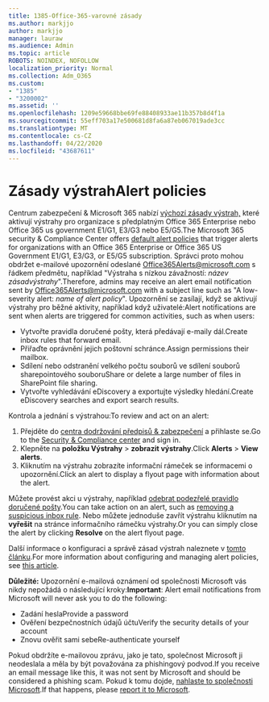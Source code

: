 ```yaml
---
title: 1385-Office-365-varovné zásady
ms.author: markjjo
author: markjjo
manager: lauraw
ms.audience: Admin
ms.topic: article
ROBOTS: NOINDEX, NOFOLLOW
localization_priority: Normal
ms.collection: Adm_O365
ms.custom:
- "1385"
- "3200002"
ms.assetid: ''
ms.openlocfilehash: 1209e59668bbe69fe88408933ae11b357b8d4f1a
ms.sourcegitcommit: 55eff703a17e500681d8fa6a87eb067019ade3cc
ms.translationtype: MT
ms.contentlocale: cs-CZ
ms.lasthandoff: 04/22/2020
ms.locfileid: "43687611"
---
```

# <a name="alert-policies"></a><span data-ttu-id="6f515-102">Zásady výstrah</span><span class="sxs-lookup"><span data-stu-id="6f515-102">Alert policies</span></span>

<span data-ttu-id="6f515-103">Centrum zabezpečení & Microsoft 365 nabízí [výchozí zásady výstrah,](https://docs.microsoft.com/office365/securitycompliance/alert-policies#default-alert-policies) které aktivují výstrahy pro organizace s předplatným Office 365 Enterprise nebo Office 365 us government E1/G1, E3/G3 nebo E5/G5.</span><span class="sxs-lookup"><span data-stu-id="6f515-103">The Microsoft 365 security & Compliance Center offers [default alert policies](https://docs.microsoft.com/office365/securitycompliance/alert-policies#default-alert-policies) that trigger alerts for organizations with an Office 365 Enterprise or Office 365 US Government E1/G1, E3/G3, or E5/G5 subscription.</span></span> <span data-ttu-id="6f515-104">Správci proto mohou obdržet e-mailové upozornění odeslané Office365Alerts@microsoft.com s řádkem předmětu, například "Výstraha s nízkou závažností: *název zásadvýstrahy*".</span><span class="sxs-lookup"><span data-stu-id="6f515-104">Therefore, admins may receive an alert email notification sent by Office365Alerts@microsoft.com with a subject line such as "A low-severity alert: *name of alert policy*".</span></span> <span data-ttu-id="6f515-105">Upozornění se zasílají, když se aktivují výstrahy pro běžné aktivity, například když uživatelé:</span><span class="sxs-lookup"><span data-stu-id="6f515-105">Alert notifications are sent when alerts are triggered for common activities, such as when users:</span></span>

- <span data-ttu-id="6f515-106">Vytvořte pravidla doručené pošty, která předávají e-maily dál.</span><span class="sxs-lookup"><span data-stu-id="6f515-106">Create inbox rules that forward email.</span></span>
- <span data-ttu-id="6f515-107">Přiřaďte oprávnění jejich poštovní schránce.</span><span class="sxs-lookup"><span data-stu-id="6f515-107">Assign permissions their mailbox.</span></span>
- <span data-ttu-id="6f515-108">Sdílení nebo odstranění velkého počtu souborů ve sdílení souborů sharepointového souboru</span><span class="sxs-lookup"><span data-stu-id="6f515-108">Share or delete a large number of files in SharePoint file sharing.</span></span>
- <span data-ttu-id="6f515-109">Vytvořte vyhledávání eDiscovery a exportujte výsledky hledání.</span><span class="sxs-lookup"><span data-stu-id="6f515-109">Create eDiscovery searches and export search results.</span></span>

<span data-ttu-id="6f515-110">Kontrola a jednání s výstrahou:</span><span class="sxs-lookup"><span data-stu-id="6f515-110">To review and act on an alert:</span></span>

1. <span data-ttu-id="6f515-111">Přejděte do [centra dodržování předpisů & zabezpečení](https://protection.office.com) a přihlaste se.</span><span class="sxs-lookup"><span data-stu-id="6f515-111">Go to the [Security & Compliance center](https://protection.office.com) and sign in.</span></span>
2. <span data-ttu-id="6f515-112">Klepněte na **položku Výstrahy** > **zobrazit výstrahy**.</span><span class="sxs-lookup"><span data-stu-id="6f515-112">Click **Alerts** > **View alerts**.</span></span>
3. <span data-ttu-id="6f515-113">Kliknutím na výstrahu zobrazíte informační rámeček se informacemi o upozornění.</span><span class="sxs-lookup"><span data-stu-id="6f515-113">Click an alert to display a flyout page with information about the alert.</span></span>

<span data-ttu-id="6f515-114">Můžete provést akci u výstrahy, například [odebrat podezřelé pravidlo doručené pošty](https://docs.microsoft.com/office365/securitycompliance/responding-to-a-compromised-email-account).</span><span class="sxs-lookup"><span data-stu-id="6f515-114">You can take action on an alert, such as [removing a suspicious inbox rule](https://docs.microsoft.com/office365/securitycompliance/responding-to-a-compromised-email-account).</span></span> <span data-ttu-id="6f515-115">Nebo můžete jednoduše zavřít výstrahu kliknutím na **vyřešit** na stránce informačního rámečku výstrahy.</span><span class="sxs-lookup"><span data-stu-id="6f515-115">Or you can simply close the alert by clicking **Resolve** on the alert flyout page.</span></span>

<span data-ttu-id="6f515-116">Další informace o konfiguraci a správě zásad výstrah naleznete v [tomto článku](https://docs.microsoft.com/office365/securitycompliance/alert-policies).</span><span class="sxs-lookup"><span data-stu-id="6f515-116">For more information about configuring and managing alert policies, see  [this article](https://docs.microsoft.com/office365/securitycompliance/alert-policies).</span></span>

<span data-ttu-id="6f515-117">**Důležité:** Upozornění e-mailová oznámení od společnosti Microsoft vás nikdy nepožádá o následující kroky:</span><span class="sxs-lookup"><span data-stu-id="6f515-117">**Important**: Alert email notifications from Microsoft will never ask you to do the following:</span></span>

- <span data-ttu-id="6f515-118">Zadání hesla</span><span class="sxs-lookup"><span data-stu-id="6f515-118">Provide a password</span></span>
- <span data-ttu-id="6f515-119">Ověření bezpečnostních údajů účtu</span><span class="sxs-lookup"><span data-stu-id="6f515-119">Verify the security details of your account</span></span>
- <span data-ttu-id="6f515-120">Znovu ověřit sami sebe</span><span class="sxs-lookup"><span data-stu-id="6f515-120">Re-authenticate yourself</span></span>

<span data-ttu-id="6f515-121">Pokud obdržíte e-mailovou zprávu, jako je tato, společnost Microsoft ji neodeslala a měla by být považována za phishingový podvod.</span><span class="sxs-lookup"><span data-stu-id="6f515-121">If you receive an email message like this, it was not sent by Microsoft and should be considered a phishing scam.</span></span> <span data-ttu-id="6f515-122">Pokud k tomu dojde, [nahlaste to společnosti Microsoft](https://docs.microsoft.com/office365/SecurityCompliance/report-junk-email-and-phishing-scams-in-outlook-on-the-web-eop).</span><span class="sxs-lookup"><span data-stu-id="6f515-122">If that happens, please [report it to Microsoft](https://docs.microsoft.com/office365/SecurityCompliance/report-junk-email-and-phishing-scams-in-outlook-on-the-web-eop).</span></span>